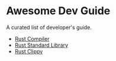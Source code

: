 # Awesome Dev Guide

A curated list of developer's guide.

- [Rust Compiler](https://rustc-dev-guide.rust-lang.org/)
- [Rust Standard Library](https://std-dev-guide.rust-lang.org)
- [Rust Clippy](https://doc.rust-lang.org/nightly/clippy/development/infrastructure/book.html)

